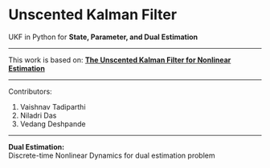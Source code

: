 # Unscented Kalman Filter
UKF in Python for **State, Parameter, and Dual Estimation**
****
This work is based on:
**[The Unscented Kalman Filter for Nonlinear Estimation]( https://www.seas.harvard.edu/courses/cs281/papers/unscented.pdf)**
****
Contributors:
1. Vaishnav Tadiparthi
2. Niladri Das
3. Vedang Deshpande
****
**Dual Estimation:**<br />
Discrete-time Nonlinear Dynamics for dual estimation problem
<img src="/tex/d142bc2af2d44d532fd15dd5d20ae387.svg?invert_in_darkmode&sanitize=true" align=middle width=8.21920935pt height=14.15524440000002pt/>
